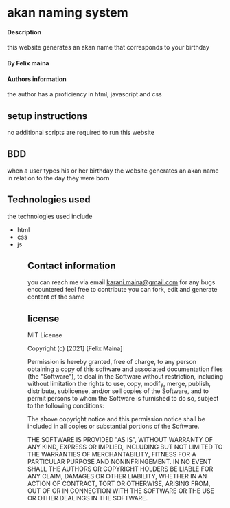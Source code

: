 # akan naming system

#### Description
this website generates an akan name  that  corresponds to your birthday
#### By Felix maina
#### Authors information
the author has a proficiency in html, javascript and css
## setup instructions
no additional  scripts are required to run this website
## BDD
when a user types his or her birthday  the website generates an akan name in relation to the day they were born
## Technologies used
the technologies used include 
<ul>
   <li>html</li>
   <li>css</li>         
   <li>js</li>
<ul>
   
## Contact information
you can reach me  via email karani.maina@gmail.com for any bugs encountered
feel free to contribute 
you can fork, edit and generate content of the same
   
## license
MIT License

Copyright (c) [2021] [Felix Maina]

Permission is hereby granted, free of charge, to any person obtaining a copy
of this software and associated documentation files (the "Software"), to deal
in the Software without restriction, including without limitation the rights
to use, copy, modify, merge, publish, distribute, sublicense, and/or sell
copies of the Software, and to permit persons to whom the Software is
furnished to do so, subject to the following conditions:

The above copyright notice and this permission notice shall be included in all
copies or substantial portions of the Software.

THE SOFTWARE IS PROVIDED "AS IS", WITHOUT WARRANTY OF ANY KIND, EXPRESS OR
IMPLIED, INCLUDING BUT NOT LIMITED TO THE WARRANTIES OF MERCHANTABILITY,
FITNESS FOR A PARTICULAR PURPOSE AND NONINFRINGEMENT. IN NO EVENT SHALL THE
AUTHORS OR COPYRIGHT HOLDERS BE LIABLE FOR ANY CLAIM, DAMAGES OR OTHER
LIABILITY, WHETHER IN AN ACTION OF CONTRACT, TORT OR OTHERWISE, ARISING FROM,
OUT OF OR IN CONNECTION WITH THE SOFTWARE OR THE USE OR OTHER DEALINGS IN THE
SOFTWARE.





